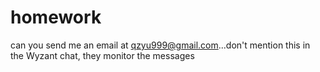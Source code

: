 # homework

can you send me an email at qzyu999@gmail.com...don't mention this in the Wyzant chat, they monitor the messages
